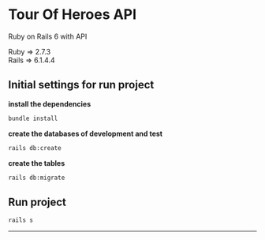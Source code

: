 # Tour Of Heroes API

Ruby on Rails 6 with API

Ruby => 2.7.3  
Rails => 6.1.4.4

## Initial settings for run project

**install the dependencies**

```bash
bundle install
```

**create the databases of development and test**

```bash
rails db:create
```

**create the tables**

```bash
rails db:migrate
```

## Run project

```bash
rails s
```

---
